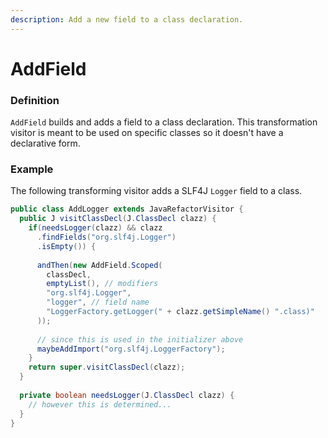 ```yaml
---
description: Add a new field to a class declaration.
---
```


# AddField

### Definition

`AddField` builds and adds a field to a class declaration. This transformation visitor is meant to be used on specific classes so it doesn't have a declarative form.

### Example

The following transforming visitor adds a SLF4J `Logger` field to a class.

```java
public class AddLogger extends JavaRefactorVisitor {
  public J visitClassDecl(J.ClassDecl clazz) {
    if(needsLogger(clazz) && clazz
      .findFields("org.slf4j.Logger")
      .isEmpty()) {
      
      andThen(new AddField.Scoped(
        classDecl,
        emptyList(), // modifiers
        "org.slf4j.Logger",
        "logger", // field name
        "LoggerFactory.getLogger(" + clazz.getSimpleName() ".class)"
      ));
      
      // since this is used in the initializer above
      maybeAddImport("org.slf4j.LoggerFactory");
    }
    return super.visitClassDecl(clazz);
  }
  
  private boolean needsLogger(J.ClassDecl clazz) {
    // however this is determined...
  }
}
```



